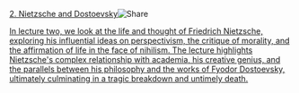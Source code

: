 [2. Nietzsche and Dostoevsky](https://petersonacademy.com/courses/intro-to-nietzsche/lecture-2)![Share](https://petersonacademy.com/icons/share2.svg)

[In lecture two, we look at the life and thought of Friedrich Nietzsche, exploring his influential ideas on perspectivism, the critique of morality, and the affirmation of life in the face of nihilism. The lecture highlights Nietzsche&#39;s complex relationship with academia, his creative genius, and the parallels between his philosophy and the works of Fyodor Dostoevsky, ultimately culminating in a tragic breakdown and untimely death.](https://petersonacademy.com/courses/intro-to-nietzsche/lecture-2)
